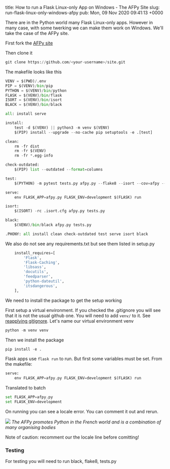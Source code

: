 title: How to run a Flask Linux-only  App on Windows - The AFPy Site
slug: run-flask-linux-only-windows-afpy
pub: Mon, 09 Nov 2020 09:41:13 +0000

There are in the Python world many Flask Linux-only apps. However in many case, with some twerking we can make them work on Windows. We'll take the case of the AFPy site.

First fork the [AFPy site](https://github.com/AFPy/site)

Then clone it


```python
git clone https://github.com/<your-username>/site.git

```


The makefile looks like this


```python
VENV = $(PWD)/.env
PIP = $(VENV)/bin/pip
PYTHON = $(VENV)/bin/python
FLASK = $(VENV)/bin/flask
ISORT = $(VENV)/bin/isort
BLACK = $(VENV)/bin/black

all: install serve

install:
    test -d $(VENV) || python3 -m venv $(VENV)
    $(PIP) install --upgrade --no-cache pip setuptools -e .[test]

clean:
    rm -fr dist
    rm -fr $(VENV)
    rm -fr *.egg-info

check-outdated:
    $(PIP) list --outdated --format=columns

test:
    $(PYTHON) -m pytest tests.py afpy.py --flake8 --isort --cov=afpy --cov=tests --cov-report=term-missing

serve:
    env FLASK_APP=afpy.py FLASK_ENV=development $(FLASK) run

isort:
    $(ISORT) -rc .isort.cfg afpy.py tests.py

black:
    $(VENV)/bin/black afpy.py tests.py

.PHONY: all install clean check-outdated test serve isort black


```


We also do not see any requirements.txt but see them listed in setup.py


```python
    install_requires=[
        'Flask',
        'Flask-Caching',
        'libsass',
        'docutils',
        'feedparser',
        'python-dateutil',
        'itsdangerous',
    ],

```


We need to install the package to get the setup working

First setup a virtual environment. If you checked the .gitignore you will see that it is not the usual github one. You will need to add `venv/` to it. See [reapplying gitignore](https://stackoverflow.com/questions/19663093/apply-gitignore-on-an-existing-repository-already-tracking-large-number-of-file). Let's name our virtual environment venv


```python
python -m venv venv

```


Then we install the package


```python
pip install -e .

```


Flask apps use `flask run` to run. But first some variables must be set. From the makefile:


```python
serve:
    env FLASK_APP=afpy.py FLASK_ENV=development $(FLASK) run

```


Translated to batch


```python
set FLASK_APP=afpy.py
set FLASK_ENV=development

```


On running you can see a locale error. You can comment it out and rerun.

![](https://www.pythonkitchen.com/wp-content/uploads/2020/11/afpy_local.png)
*The AFPy promotes Python in the French world and is a combination of many organising bodies*

Note of caution: recomment our the locale line before comitting!

### Testing



For testing you will need to run black, flake8, tests.py
